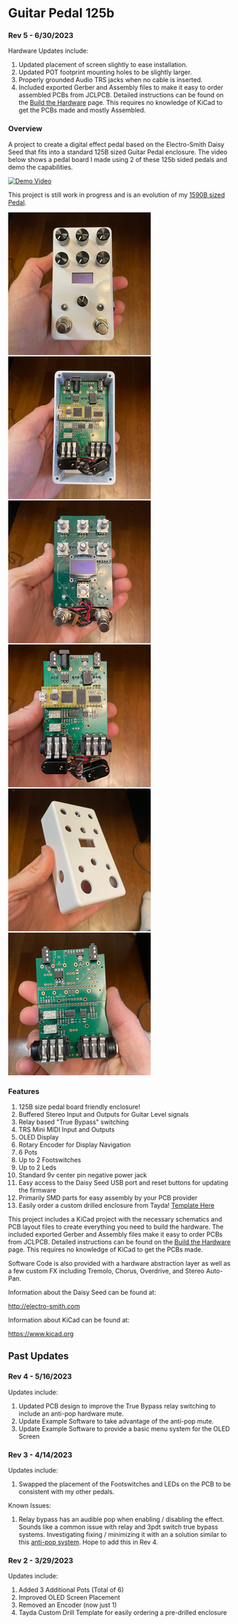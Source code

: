 # Guitar Pedal 125b

### Rev 5 - 6/30/2023

Hardware Updates include:
1. Updated placement of screen slightly to ease installation.
2. Updated POT footprint mounting holes to be slightly larger.
3. Properly grounded Audio TRS jacks when no cable is inserted.
4. Included exported Gerber and Assembly files to make it easy to order assembled PCBs from JCLPCB. Detailed instructions can be found on the [Build the Hardware](docs/README.md) page. This requires no knowledge of KiCad to get the PCBs made and mostly Assembled.

### Overview

A project to create a digital effect pedal based on the Electro-Smith Daisy Seed that fits into a standard 125B sized Guitar Pedal enclosure. The video below shows a pedal board I made using 2 of these 125b sided pedals and demo the capabilities.

[![Demo Video](https://img.youtube.com/vi/ZkLnS43acQo/0.jpg)](https://www.youtube.com/watch?v=ZkLnS43acQo)

This project is still work in progress and is an evolution of my [1590B sized Pedal](https://github.com/bkshepherd/DaisySeedProjects/tree/main/GuitarPedal1590b).

![FinalProduct](docs/images/FinalProduct.png) ![FinalProductBack](docs/images/FinalProduct-Back.png)
![CircuitBoard](docs/images/CircuitBoard-Front.png) ![CircuitBoard](docs/images/CircuitBoard-Back.png)
![Enclosure](docs/images/Enclosure-Drilled.png) ![PCBs](docs/images/PCBs.png)

### Features

1. 125B size pedal board friendly enclosure!
2. Buffered Stereo Input and Outputs for Guitar Level signals
2. Relay based "True Bypass" switching
3. TRS Mini MIDI Input and Outputs
4. OLED Display
5. Rotary Encoder for Display Navigation
6. 6 Pots
7. Up to 2 Footswitches
8. Up to 2 Leds
9. Standard 9v center pin negative power jack
10. Easy access to the Daisy Seed USB port and reset buttons for updating the firmware
11. Primarily SMD parts for easy assembly by your PCB provider
12. Easily order a custom drilled enclosure from Tayda! [Template Here](https://drill.taydakits.com/box-designs/new?public_key=ZXRnaU9PaWx0b1hNa3VxeTJua3d2dz09Cg==)

This project includes a KiCad project with the necessary schematics and PCB layout files to create everything you need to build the hardware. The included exported Gerber and Assembly files make it easy to order PCBs from JCLPCB. Detailed instructions can be found on the [Build the Hardware](docs/README.md) page. This requires no knowledge of KiCad to get the PCBs made.

Software Code is also provided with a hardware abstraction layer as well as a few custom FX including Tremolo, Chorus, Overdrive, and Stereo Auto-Pan.

Information about the Daisy Seed can be found at:

http://electro-smith.com

Information about KiCad can be found at:

https://www.kicad.org

## Past Updates
### Rev 4 - 5/16/2023

Updates include:
1. Updated PCB design to improve the True Bypass relay switching to include an anti-pop hardware mute.
2. Update Example Software to take advantage of the anti-pop mute.
3. Update Example Software to provide a basic menu system for the OLED Screen

### Rev 3 - 4/14/2023

Updates include:
1. Swapped the placement of the Footswitches and LEDs on the PCB to be consistent with my other pedals.

Known Issues:
1. Relay bypass has an audible pop when enabling / disabling the effect. Sounds like a common issue with relay and 3pdt switch true bypass systems.  Investigating fixing / minimizing it with an a solution similar to this [anti-pop system](https://www.coda-effects.com/2016/08/relay-bypass-with-anti-pop-system.html). Hope to add this in Rev 4.

### Rev 2 - 3/29/2023

Updates include:
1. Added 3 Additional Pots (Total of 6)
2. Improved OLED Screen Placement
3. Removed an Encoder (now just 1)
4. Tayda Custom Drill Template for easily ordering a pre-drilled enclosure
